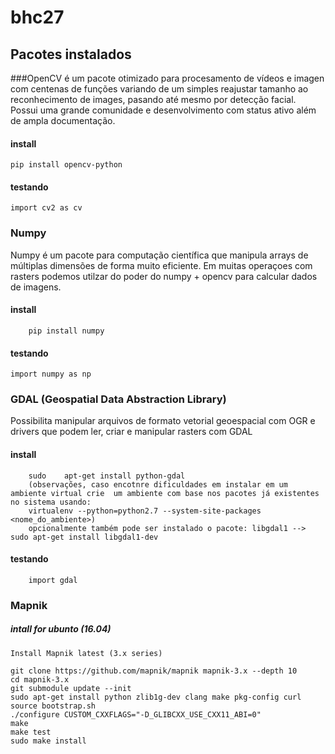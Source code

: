 # bhc27

## Pacotes instalados
###OpenCV
é um pacote otimizado para procesamento de vídeos e imagen com centenas de funções variando de um simples reajustar tamanho ao reconhecimento de images, pasando até mesmo por detecção facial. Possui uma grande comunidade e desenvolvimento com status ativo além de ampla documentação.

#### install
    pip install opencv-python
#### testando
    import cv2 as cv


### Numpy
Numpy é um pacote para computação científica que manipula arrays de múltiplas dimensões de forma muito eficiente. Em muitas operaçoes com rasters podemos utilzar do poder do numpy + opencv para calcular dados de imagens.
#### install 
        pip install numpy
#### testando
    import numpy as np
    
    
### GDAL	(Geospatial	Data	Abstraction	Library)

Possibilita manipular arquivos de formato vetorial geoespacial com OGR e drivers que podem ler, criar e manipular rasters com GDAL
#### install
        sudo	apt-get	install	python-gdal
        (observações, caso encotnre dificuldades em instalar em um ambiente virtual crie  um ambiente com base nos pacotes já existentes no sistema usando:  
        virtualenv --python=python2.7 --system-site-packages <nome_do_ambiente>)
        opcionalmente também pode ser instalado o pacote: libgdal1 --> sudo apt-get install libgdal1-dev
#### testando
        import gdal


### Mapnik

##### intall for ubunto (16.04)

    Install Mapnik latest (3.x series)

    git clone https://github.com/mapnik/mapnik mapnik-3.x --depth 10
    cd mapnik-3.x
    git submodule update --init
    sudo apt-get install python zlib1g-dev clang make pkg-config curl
    source bootstrap.sh
    ./configure CUSTOM_CXXFLAGS="-D_GLIBCXX_USE_CXX11_ABI=0"
    make
    make test
    sudo make install

